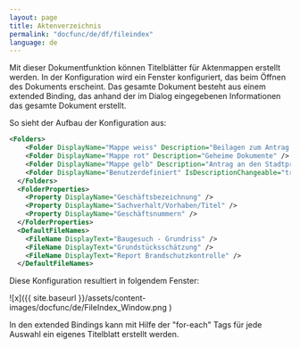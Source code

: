 ```yaml
---
layout: page
title: Aktenverzeichnis
permalink: "docfunc/de/df/fileindex"
language: de
---
```


Mit dieser Dokumentfunktion können Titelblätter für Aktenmappen erstellt werden. In der Konfiguration wird ein Fenster konfiguriert, das beim Öffnen des Dokuments erscheint. Das gesamte Dokument besteht aus einem extended Binding, das anhand der im Dialog eingegebenen Informationen das gesamte Dokument erstellt.

So sieht der Aufbau der Konfiguration aus:

```xml
<Folders>
    <Folder DisplayName="Mappe weiss" Description="Beilagen zum Antrag an den Regierungsrat" />
    <Folder DisplayName="Mappe rot" Description="Geheime Dokumente" />
    <Folder DisplayName="Mappe gelb" Description="Antrag an den Stadtpräsidenten" />
    <Folder DisplayName="Benutzerdefiniert" IsDescriptionChangeable="true" />
  </Folders>
  <FolderProperties>
    <Property DisplayName="Geschäftsbezeichnung" />
    <Property DisplayName="Sachverhalt/Vorhaben/Titel" />
    <Property DisplayName="Geschäftsnummern" />
  </FolderProperties>
  <DefaultFileNames>
    <FileName DisplayText="Baugesuch - Grundriss" />
    <FileName DisplayText="Grundstücksschätzung" />
    <FileName DisplayText="Report Brandschutzkontrolle" />
  </DefaultFileNames>
```

Diese Konfiguration resultiert in folgendem Fenster:

![x]({{ site.baseurl }}/assets/content-images/docfunc/de/FileIndex_Window.png )

In den extended Bindings kann mit Hilfe der "for-each" Tags für jede Auswahl ein eigenes Titelblatt erstellt werden. 